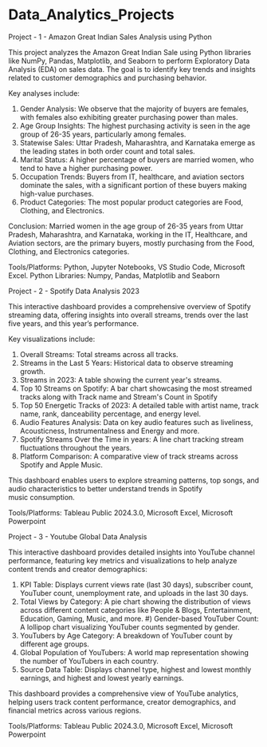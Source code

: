 # Data_Analytics_Projects

Project - 1 - Amazon Great Indian Sales Analysis using Python

This project analyzes the Amazon Great Indian Sale using Python libraries like NumPy, Pandas, Matplotlib, and Seaborn to perform Exploratory Data Analysis (EDA) on sales data. The goal is to identify key trends and insights related to customer demographics and purchasing behavior.

Key analyses include:

1) Gender Analysis: We observe that the majority of buyers are females, with females also exhibiting greater purchasing power than males.
2) Age Group Insights: The highest purchasing activity is seen in the age group of 26-35 years, particularly among females.
3) Statewise Sales: Uttar Pradesh, Maharashtra, and Karnataka emerge as the leading states in both order count and total sales.
4) Marital Status: A higher percentage of buyers are married women, who tend to have a higher purchasing power.
5) Occupation Trends: Buyers from IT, healthcare, and aviation sectors dominate the sales, with a significant portion of these buyers making high-value purchases.
6) Product Categories: The most popular product categories are Food, Clothing, and Electronics.

Conclusion: Married women in the age group of 26-35 years from Uttar Pradesh, Maharashtra, and Karnataka, working in the IT, Healthcare, and Aviation sectors, are the primary buyers, mostly purchasing from the Food, Clothing, and Electronics categories.

Tools/Platforms: Python, Jupyter Notebooks, VS Studio Code, Microsoft Excel.
Python Libraries: Numpy, Pandas, Matplotlib and Seaborn

Project - 2 - Spotify Data Analysis 2023

This interactive dashboard provides a comprehensive overview of Spotify streaming data, offering insights into overall streams, trends over the last five years, and this year’s performance. 

Key visualizations include:

1) Overall Streams: Total streams across all tracks.
2) Streams in the Last 5 Years: Historical data to observe streaming growth.
3) Streams in 2023: A table showing the current year's streams.
4) Top 10 Streams on Spotify: A bar chart showcasing the most streamed tracks along with Track name and Stream's Count in Spotify
5) Top 50 Energetic Tracks of 2023: A detailed table with artist name, track name, rank, danceability percentage, and energy level.
6) Audio Features Analysis: Data on key audio features such as liveliness, Acousticness, Instrumentalness and Energy and more.
7) Spotify Streams Over the Time in years: A line chart tracking stream fluctuations throughout the years.
8) Platform Comparison: A comparative view of track streams across Spotify and Apple Music.

This dashboard enables users to explore streaming patterns, top songs, and audio characteristics to better understand trends in Spotify music consumption.

Tools/Platforms: Tableau Public 2024.3.0, Microsoft Excel, Microsoft Powerpoint

Project - 3 - Youtube Global Data Analysis

This interactive dashboard provides detailed insights into YouTube channel performance, featuring key metrics and visualizations to help analyze content trends and creator demographics:

1) KPI Table: Displays current views rate (last 30 days), subscriber count, YouTuber count, unemployment rate, and uploads in the last 30 days.
2) Total Views by Category: A pie chart showing the distribution of views across different content categories like People & Blogs, Entertainment, Education, Gaming, Music, and more.
#) Gender-based YouTuber Count: A lollipop chart visualizing YouTuber counts segmented by gender.
4) YouTubers by Age Category: A breakdown of YouTuber count by different age groups.
5) Global Population of YouTubers: A world map representation showing the number of YouTubers in each country.
6) Source Data Table: Displays channel type, highest and lowest monthly earnings, and highest and lowest yearly earnings.

This dashboard provides a comprehensive view of YouTube analytics, helping users track content performance, creator demographics, and financial metrics across various regions.

Tools/Platforms: Tableau Public 2024.3.0, Microsoft Excel, Microsoft Powerpoint

